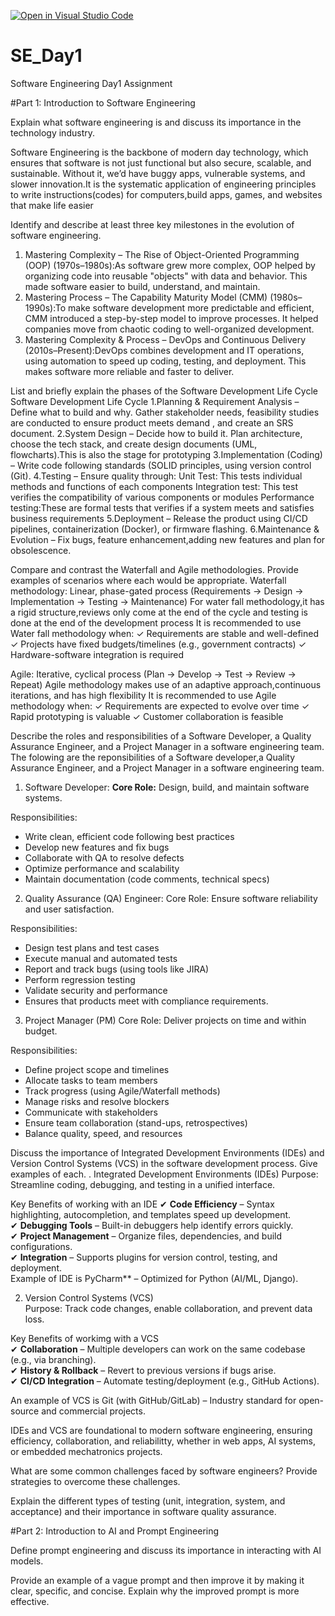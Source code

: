 [![Open in Visual Studio Code](https://classroom.github.com/assets/open-in-vscode-2e0aaae1b6195c2367325f4f02e2d04e9abb55f0b24a779b69b11b9e10269abc.svg)](https://classroom.github.com/online_ide?assignment_repo_id=18914939&assignment_repo_type=AssignmentRepo)
# SE_Day1
Software Engineering Day1 Assignment

#Part 1: Introduction to Software Engineering

Explain what software engineering is and discuss its importance in the technology industry.

Software Engineering is the backbone of modern day technology, which ensures that software is not just functional but also secure, scalable, and sustainable. Without it, we’d have buggy apps, vulnerable systems, and slower innovation.It is the systematic application of engineering principles to write instructions(codes) for computers,build apps, games, and websites that make life easier


Identify and describe at least three key milestones in the evolution of software engineering.

1. Mastering Complexity – The Rise of Object-Oriented Programming (OOP) (1970s–1980s):As software grew more complex, OOP helped by organizing code into reusable "objects" with data and behavior. This made software easier to build, understand, and maintain.
2. Mastering Process – The Capability Maturity Model (CMM) (1980s–1990s):To make software development more predictable and efficient, CMM introduced a step-by-step model to improve processes. It helped companies move from chaotic coding to well-organized development.
3. Mastering Complexity & Process – DevOps and Continuous Delivery (2010s–Present):DevOps combines development and IT operations, using automation to speed up coding, testing, and deployment. This makes software more reliable and faster to deliver.


List and briefly explain the phases of the Software Development Life Cycle
Software Development Life  Cycle
1.Planning & Requirement Analysis – Define what to build and why. Gather stakeholder needs, feasibility studies are conducted to ensure product meets demand , and create an SRS document. 
2.System Design – Decide how to build it. Plan architecture, choose the tech stack, and create design documents (UML, flowcharts).This is also the stage for prototyping
3.Implementation (Coding) – Write code following standards (SOLID principles, using version control (Git). 
4.Testing – Ensure quality through:
Unit Test: This tests individual methods and functions of each components
Integration test: This test verifies the compatibility of various components or modules 
Performance testing:These are formal tests that verifies if a system meets and satisfies business requirements
5.Deployment – Release the product using CI/CD pipelines, containerization (Docker), or firmware flashing.
6.Maintenance & Evolution – Fix bugs, feature enhancement,adding new features and plan for obsolescence. 


Compare and contrast the Waterfall and Agile methodologies. Provide examples of scenarios where each would be appropriate.
Waterfall methodology: Linear, phase-gated process (Requirements → Design → Implementation → Testing → Maintenance)
For water fall methodology,it has a rigid structure,reviews only come at the end of the cycle and testing is done at the end of the development process
It is recommended to use Water fall methodology  when:
✓ Requirements are stable and well-defined
✓ Projects have fixed budgets/timelines (e.g., government contracts)
✓ Hardware-software integration is required 



Agile: Iterative, cyclical process (Plan → Develop → Test → Review → Repeat)
Agile methodology makes use of an adaptive approach,continuous iterations, and has high flexibility
It is recommended to use Agile methodology when:
✓ Requirements are expected to evolve over time
✓ Rapid prototyping is valuable
✓ Customer collaboration is feasible


Describe the roles and responsibilities of a Software Developer, a Quality Assurance Engineer, and a Project Manager in a software engineering team.
The folowing are the reponsibilities of a Software developer,a Quality Assurance Engineer, and a Project Manager in a software engineering team.
1. Software Developer:
**Core Role:** Design, build, and maintain software systems.  

Responsibilities:  
- Write clean, efficient code following best practices  
- Develop new features and fix bugs  
- Collaborate with QA to resolve defects    
- Optimize performance and scalability  
- Maintain documentation (code comments, technical specs)  

2. Quality Assurance (QA) Engineer: 
Core Role: Ensure software reliability and user satisfaction.  

Responsibilities:
- Design test plans and test cases  
- Execute manual and automated tests  
- Report and track bugs (using tools like JIRA)  
- Perform regression testing  
- Validate security and performance  
- Ensures that products meet with compliance requirements.  


3. Project Manager (PM)
Core Role: Deliver projects on time and within budget.  

Responsibilities:  
- Define project scope and timelines  
- Allocate tasks to team members  
- Track progress (using Agile/Waterfall methods)  
- Manage risks and resolve blockers  
- Communicate with stakeholders  
- Ensure team collaboration (stand-ups, retrospectives)  
- Balance quality, speed, and resources


Discuss the importance of Integrated Development Environments (IDEs) and Version Control Systems (VCS) in the software development process. Give examples of each.
. Integrated Development Environments (IDEs) 
Purpose: Streamline coding, debugging, and testing in a unified interface.  

Key Benefits of working with an IDE
✔ **Code Efficiency** – Syntax highlighting, autocompletion, and templates speed up development.  
✔ **Debugging Tools** – Built-in debuggers help identify errors quickly.  
✔ **Project Management** – Organize files, dependencies, and build configurations.  
✔ **Integration** – Supports plugins for version control, testing, and deployment.  
Example of IDE is PyCharm** – Optimized for Python (AI/ML, Django).  


2. Version Control Systems (VCS)  
Purpose: Track code changes, enable collaboration, and prevent data loss.  

Key Benefits  of workimg with a VCS  
✔ **Collaboration** – Multiple developers can work on the same codebase (e.g., via branching).  
✔ **History & Rollback** – Revert to previous versions if bugs arise.  
✔ **CI/CD Integration** – Automate testing/deployment (e.g., GitHub Actions).  

An example of VCS is Git (with GitHub/GitLab) – Industry standard for open-source and commercial projects.  

IDEs and VCS are foundational to modern software engineering, ensuring efficiency, collaboration, and reliabilitty, whether in web apps, AI systems, or embedded mechatronics projects.  


What are some common challenges faced by software engineers? Provide strategies to overcome these challenges.


Explain the different types of testing (unit, integration, system, and acceptance) and their importance in software quality assurance.


#Part 2: Introduction to AI and Prompt Engineering


Define prompt engineering and discuss its importance in interacting with AI models.


Provide an example of a vague prompt and then improve it by making it clear, specific, and concise. Explain why the improved prompt is more effective.
